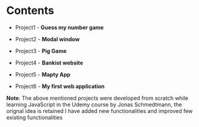 # Contents

* Project1 - **Guess my number game**

* Project2 - **Modal window**

* Project3 - **Pig Game**

* Project4 - **Bankist website**

* Project5 - **Mapty App**

* Project6 - **My first web application**

**Note**: The above mentioned projects were developed from scratch while learning JavaScript in the Udemy course by Jonas Schmedtmann, the orignal idea is retained I have added new functionalities and improved few existing functionalities
